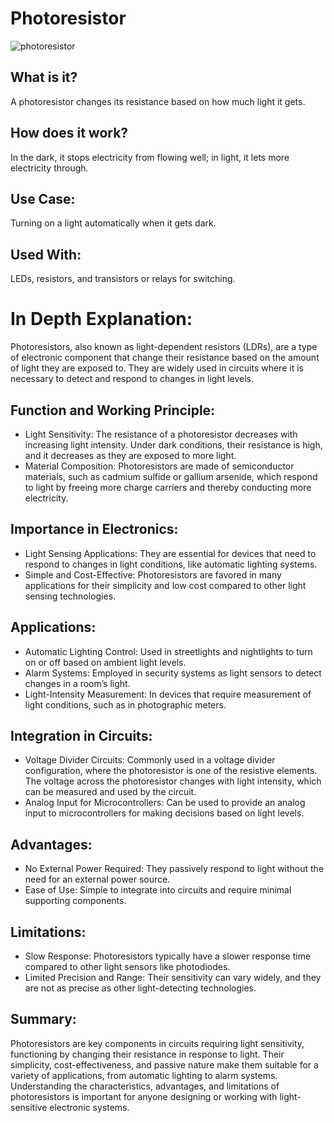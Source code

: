 # Photoresistor

![photoresistor](https://github.com/gurjindertoor/Learn-Electronics/assets/78512847/f9d4792c-79d4-4760-a71c-b148c9ab6231)

## What is it?

A photoresistor changes its resistance based on how much light it gets.

## How does it work?

In the dark, it stops electricity from flowing well; in light, it lets more electricity through.

## Use Case:

Turning on a light automatically when it gets dark.

## Used With:

LEDs, resistors, and transistors or relays for switching.

# In Depth Explanation:

Photoresistors, also known as light-dependent resistors (LDRs), are a type of electronic component that change their resistance based on the amount of light they are exposed to. They are widely used in circuits where it is necessary to detect and respond to changes in light levels.

## Function and Working Principle:

- Light Sensitivity: The resistance of a photoresistor decreases with increasing light intensity. Under dark conditions, their resistance is high, and it decreases as they are exposed to more light.
- Material Composition: Photoresistors are made of semiconductor materials, such as cadmium sulfide or gallium arsenide, which respond to light by freeing more charge carriers and thereby conducting more electricity.

## Importance in Electronics:

- Light Sensing Applications: They are essential for devices that need to respond to changes in light conditions, like automatic lighting systems.
- Simple and Cost-Effective: Photoresistors are favored in many applications for their simplicity and low cost compared to other light sensing technologies.

## Applications:

- Automatic Lighting Control: Used in streetlights and nightlights to turn on or off based on ambient light levels.
- Alarm Systems: Employed in security systems as light sensors to detect changes in a room’s light.
- Light-Intensity Measurement: In devices that require measurement of light conditions, such as in photographic meters.

## Integration in Circuits:

- Voltage Divider Circuits: Commonly used in a voltage divider configuration, where the photoresistor is one of the resistive elements. The voltage across the photoresistor changes with light intensity, which can be measured and used by the circuit.
- Analog Input for Microcontrollers: Can be used to provide an analog input to microcontrollers for making decisions based on light levels.

## Advantages:

- No External Power Required: They passively respond to light without the need for an external power source.
- Ease of Use: Simple to integrate into circuits and require minimal supporting components.

## Limitations:

- Slow Response: Photoresistors typically have a slower response time compared to other light sensors like photodiodes.
- Limited Precision and Range: Their sensitivity can vary widely, and they are not as precise as other light-detecting technologies.

## Summary:

Photoresistors are key components in circuits requiring light sensitivity, functioning by changing their resistance in response to light. Their simplicity, cost-effectiveness, and passive nature make them suitable for a variety of applications, from automatic lighting to alarm systems. Understanding the characteristics, advantages, and limitations of photoresistors is important for anyone designing or working with light-sensitive electronic systems.
